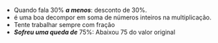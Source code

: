 - Quando fala 30% ***a menos***:  desconto de 30%. 
- é uma boa decompor em soma de números inteiros na multiplicação. 
- Tente trabalhar sempre com fração 
- ***Sofreu uma queda de*** 75%: Abaixou 75 do valor original 